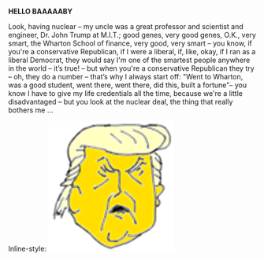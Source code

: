 **HELLO BAAAAABY**


Look, having nuclear – my uncle was a great professor and scientist and engineer, Dr. John Trump at M.I.T.; good genes, very good genes, O.K., very smart, the Wharton School of finance, very good, very smart – you know, if you're a conservative Republican, if I were a liberal, if, like, okay, if I ran as a liberal Democrat, they would say I'm one of the smartest people anywhere in the world – it’s true! – but when you're a conservative Republican they try – oh, they do a number – that’s why I always start off: "Went to Wharton, was a good student, went there, went there, did this, built a fortune”– you know I have to give my life credentials all the time, because we're a little disadvantaged – but you look at the nuclear deal, the thing that really bothers me …

Inline-style: 
![a future madhouse inmate](afmi.png "a future madhouse inmate")
